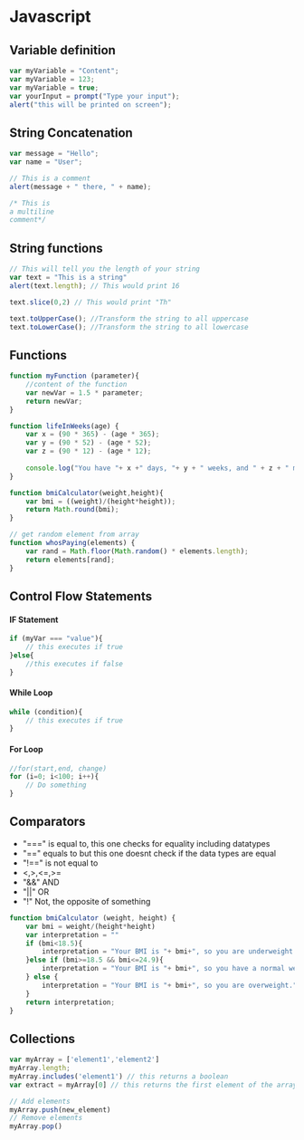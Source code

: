# Javascript
## Variable definition

```javascript
var myVariable = "Content";
var myVariable = 123;
var myVariable = true;
var yourInput = prompt("Type your input");
alert("this will be printed on screen");
```
## String Concatenation
```js 
var message = "Hello";
var name = "User";

// This is a comment
alert(message + " there, " + name);

/* This is 
a multiline
comment*/ 
```
## String functions
```js
// This will tell you the length of your string
var text = "This is a string"
alert(text.length); // This would print 16

text.slice(0,2) // This would print "Th"

text.toUpperCase(); //Transform the string to all uppercase
text.toLowerCase(); //Transform the string to all lowercase
```
## Functions
```js
function myFunction (parameter){
    //content of the function
    var newVar = 1.5 * parameter;
    return newVar;  
}

function lifeInWeeks(age) {
    var x = (90 * 365) - (age * 365);
    var y = (90 * 52) - (age * 52);
    var z = (90 * 12) - (age * 12);
    
    console.log("You have "+ x +" days, "+ y + " weeks, and " + z + " months left.");
}

function bmiCalculator(weight,height){
    var bmi = ((weight)/(height*height));
    return Math.round(bmi);
}

// get random element from array
function whosPaying(elements) {
    var rand = Math.floor(Math.random() * elements.length);
    return elements[rand];
}
```
## Control Flow Statements
#### IF Statement
```js
if (myVar === "value"){
    // this executes if true
}else{
    //this executes if false
}
```
#### While Loop
```js
while (condition){
    // this executes if true
}
```
#### For Loop
```js
//for(start,end, change)
for (i=0; i<100; i++){
    // Do something
}
```

## Comparators
* "===" is equal to, this one checks for equality including datatypes
* "==" equals to but this one doesnt check if the data types are equal
* "!==" is not equal to
* <,>,<=,>=
* "&&" AND
* "||" OR
* "!"  Not, the opposite of something
```js
function bmiCalculator (weight, height) {
    var bmi = weight/(height*height)
    var interpretation = ""
    if (bmi<18.5){
        interpretation = "Your BMI is "+ bmi+", so you are underweight."
    }else if (bmi>=18.5 && bmi<=24.9){
        interpretation = "Your BMI is "+ bmi+", so you have a normal weight."
    } else {
        interpretation = "Your BMI is "+ bmi+", so you are overweight."
    }
    return interpretation;
}
```

## Collections 
```js
var myArray = ['element1','element2']
myArray.length;
myArray.includes('element1') // this returns a boolean
var extract = myArray[0] // this returns the first element of the array

// Add elements
myArray.push(new_element)
// Remove elements
myArray.pop()
```
